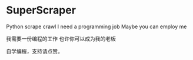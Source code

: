 # SuperScraper
Python scrape crawl
I need a programming job
Maybe you can employ me

我需要一份编程的工作
也许你可以成为我的老板


自学编程，支持请点赞。
